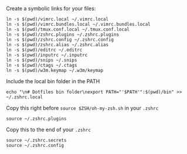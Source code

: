 Create a symbolic links for your files:

	ln -s $(pwd)/vimrc.local ~/.vimrc.local
	ln -s $(pwd)/vimrc.bundles.local ~/.vimrc.bundles.local
	ln -s $(pwd)/tmux.conf.local ~/.tmux.conf.local
	ln -s $(pwd)/zshrc.plugins ~/.zshrc.plugins
	ln -s $(pwd)/zshrc.config ~/.zshrc.config
	ln -s $(pwd)/zshrc.alias ~/.zshrc.alias
	ln -s $(pwd)/editrc ~/.editrc
	ln -s $(pwd)/inputrc ~/.inputrc
	ln -s $(pwd)/snips ~/.snips
	ln -s $(pwd)/ctags ~/.ctags
	ln -s $(pwd)/w3m.keymap ~/.w3m/keymap

Include the local bin folder in the PATH

	echo "\n# Dotfiles bin folder\nexport PATH="'$PATH'":$(pwd)/bin" >> ~/.zshrc.local

Copy this right before `source $ZSH/oh-my-zsh.sh` in your `.zshrc`

	source ~/.zshrc.plugins

Copy this to the end of your `.zshrc`

	source ~/.zshrc.secrets
	source ~/.zshrc.config

